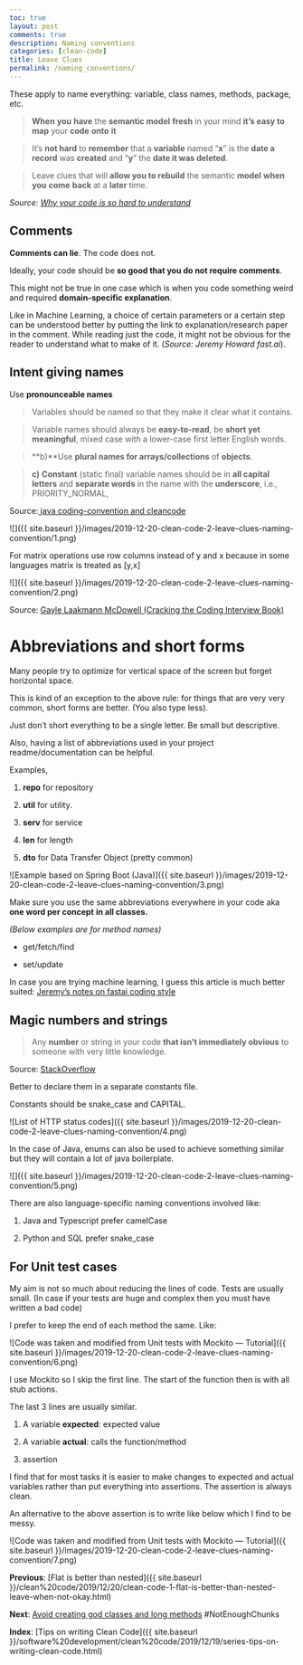 ```yaml
---
toc: true
layout: post
comments: true
description: Naming conventions
categories: [clean-code]
title: Leave Clues
permalink: /naming_conventions/
---
```


These apply to name everything: variable, class names, methods, package, etc.

> **When** **you** **have** the **semantic model** **fresh** in your mind **it’s easy to** **map** your **code** **onto** **it**

> It’s **not hard** to **remember** that a **variable** named “**x**” is the **date a record** was **created** and “**y**” the **date it was deleted**.

> Leave clues that will **allow you to rebuild** the semantic **model** **when** **you** **come** **back** at a **later** time.

_Source: [Why your code is so hard to understand](https://medium.com/on-coding/why-your-code-is-so-hard-to-understand-83057c115a2b)_

## Comments

**Comments can lie**. The code does not.

Ideally, your code should be **so good that you do not require comments**.

This might not be true in one case which is when you code something weird and required **domain-specific explanation**.

Like in Machine Learning, a choice of certain parameters or a certain step can be understood better by putting the link to explanation/research paper in the comment. While reading just the code, it might not be obvious for the reader to understand what to make of it. (_Source: Jeremy Howard fast.ai_).

## Intent giving names

Use **pronounceable names**

> Variables should be named so that they make it clear what it contains.

> Variable names should always be **easy-to-read**, be **short yet meaningful**, mixed case with a lower-case first letter English words.

> **b)**Use **plural names for arrays/collections** of **objects**.

> **c)** **Constant** (static final) variable names should be in **all capital letters** and **separate words** in the name with the **underscore**, i.e., PRIORITY_NORMAL,

Source:[ java coding-convention and cleancode](https://www.techie-knowledge.co.in/2013/12/java-coding-convention-and-cleancode.html)

![]({{ site.baseurl }}/images/2019-12-20-clean-code-2-leave-clues-naming-convention/1.png)

For matrix operations use row columns instead of y and x because in some languages matrix is treated as [y,x]

![]({{ site.baseurl }}/images/2019-12-20-clean-code-2-leave-clues-naming-convention/2.png)

Source: [Gayle Laakmann McDowell (Cracking the Coding Interview Book)](http://www.crackingthecodinginterview.com/)

# Abbreviations and short forms

Many people try to optimize for vertical space of the screen but forget horizontal space.

This is kind of an exception to the above rule: for things that are very very common, short forms are better. (You also type less).

Just don’t short everything to be a single letter. Be small but descriptive.

Also, having a list of abbreviations used in your project readme/documentation can be helpful.

Examples,

1. **repo** for repository

1. **util** for utility.

1. **serv** for service

1. **len** for length

1. **dto** for Data Transfer Object (pretty common)

![Example based on Spring Boot (Java)]({{ site.baseurl }}/images/2019-12-20-clean-code-2-leave-clues-naming-convention/3.png)

Make sure you use the same abbreviations everywhere in your code aka **one word per concept** **in all classes.**

_(Below examples are for method names)_

- get/fetch/find

- set/update

In case you are trying machine learning, I guess this article is much better suited: [Jeremy’s notes on fastai coding style](https://docs.fast.ai/dev/style.html)

## Magic numbers and strings

> Any **number** or string in your code **that isn’t immediately obvious** to someone with very little knowledge.

Source: [StackOverflow](https://stackoverflow.com/questions/3518938/what-are-magic-numbers-in-computer-programming/3518945#3518945)

Better to declare them in a separate constants file.

Constants should be snake_case and CAPITAL.

![List of HTTP status codes]({{ site.baseurl }}/images/2019-12-20-clean-code-2-leave-clues-naming-convention/4.png)

In the case of Java, enums can also be used to achieve something similar but they will contain a lot of java boilerplate.

![]({{ site.baseurl }}/images/2019-12-20-clean-code-2-leave-clues-naming-convention/5.png)

There are also language-specific naming conventions involved like:

1. Java and Typescript prefer camelCase

1. Python and SQL prefer snake_case

## For Unit test cases

My aim is not so much about reducing the lines of code. Tests are usually small. (In case if your tests are huge and complex then you must have written a bad code)

I prefer to keep the end of each method the same. Like:

![Code was taken and modified from Unit tests with Mockito — Tutorial]({{ site.baseurl }}/images/2019-12-20-clean-code-2-leave-clues-naming-convention/6.png)

I use Mockito so I skip the first line. The start of the function then is with all stub actions.

The last 3 lines are usually similar.

1. A variable **expected**: expected value

1. A variable **actual**: calls the function/method

1. assertion

I find that for most tasks it is easier to make changes to expected and actual variables rather than put everything into assertions. The assertion is always clean.

An alternative to the above assertion is to write like below which I find to be messy.

![Code was taken and modified from Unit tests with Mockito — Tutorial]({{ site.baseurl }}/images/2019-12-20-clean-code-2-leave-clues-naming-convention/7.png)

**Previous**: [Flat is better than nested]({{ site.baseurl }}/clean%20code/2019/12/20/clean-code-1-flat-is-better-than-nested-leave-when-not-okay.html)

**Next**: [Avoid creating god classes and long methods](https://medium.com/p/f3d76b1b622a) #NotEnoughChunks

**Index**: [Tips on writing Clean Code]({{ site.baseurl }}/software%20development/clean%20code/2019/12/19/series-tips-on-writing-clean-code.html)